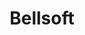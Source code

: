 ---
git: https://github.com/bell-sw
linkedin: https://linkedin.com/company/bell-sw
logohandle: bell-sw
sort: bell-sw
title: Bellsoft
twitter: https://x.com/bellsoftware
website: https://bell-sw.com/
youtube: https://youtube.com/channel/UCAsJMQdRujw4_r6k-eATMDw
---